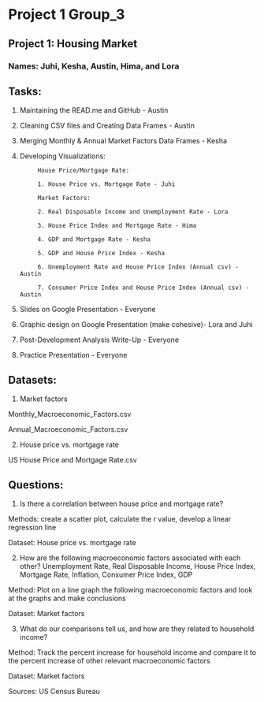# Project 1 Group_3
## Project 1: Housing Market

### Names: Juhi, Kesha, Austin, Hima, and Lora

## Tasks:

1. Maintaining the READ.me and GitHub - Austin

2. Cleaning CSV files and Creating Data Frames - Austin

3. Merging Monthly & Annual Market Factors Data Frames - Kesha

4. Developing Visualizations:

            House Price/Mortgage Rate:

            1. House Price vs. Mortgage Rate - Juhi

            Market Factors:

            2. Real Disposable Income and Unemployment Rate - Lora

            3. House Price Index and Mortgage Rate - Hima

            4. GDP and Mortgage Rate - Kesha

            5. GDP and House Price Index - Kesha

            6. Unemployment Rate and House Price Index (Annual csv) - Austin

            7. Consumer Price Index and House Price Index (Annual csv) - Austin

5. Slides on Google Presentation - Everyone

6. Graphic design on Google Presentation (make cohesive)- Lora and Juhi

7. Post-Development Analysis Write-Up - Everyone

8. Practice Presentation - Everyone

## Datasets:

1. Market factors

Monthly_Macroeconomic_Factors.csv

Annual_Macroeconomic_Factors.csv

2. House price vs. mortgage rate

US House Price and Mortgage Rate.csv

## Questions:

1. Is there a correlation between house price and mortgage rate?

Methods: create a scatter plot, calculate the r value, develop a linear regression line

Dataset: House price vs. mortgage rate

2. How are the following macroeconomic factors associated with each other? 
Unemployment Rate, Real Disposable Income, House Price Index, Mortgage Rate, Inflation, Consumer Price Index, GDP

Method: Plot on a line graph the following macroeconomic factors and look at the graphs and make conclusions

Dataset: Market factors 

3. What do our comparisons tell us, and how are they related to household income?

Method: Track the percent increase for household income and compare it to the percent increase of other relevant macroeconomic factors

Dataset: Market factors

Sources: US Census Bureau

